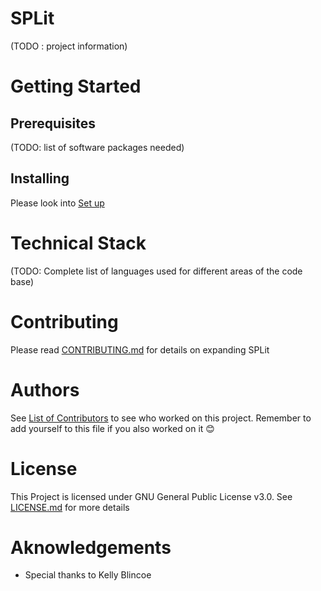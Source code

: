 # SPLit
(TODO : project information)

# Getting Started

## Prerequisites
(TODO: list of software packages needed)

## Installing
Please look into [Set up](https://github.com/SOFTENG701G1/A1/wiki/Workflow-and-git-guide#set-up) 

# Technical Stack
(TODO: Complete list of languages used for different areas of the code base)

# Contributing
Please read [CONTRIBUTING.md](https://github.com/SOFTENG701G1/A1/blob/master/CONTRIBUTING.md) for details on expanding SPLit

# Authors
See [List of Contributors](https://github.com/SOFTENG701G1/A1/wiki/List-of-contributors) to see who worked on this project. Remember to add yourself to this file if you also worked on it :blush:    

# License
This Project is licensed under GNU General Public License v3.0. See [LICENSE.md](https://github.com/SOFTENG701G1/A1/blob/master/LICENSE.md) for more details

# Aknowledgements
* Special thanks to Kelly Blincoe




